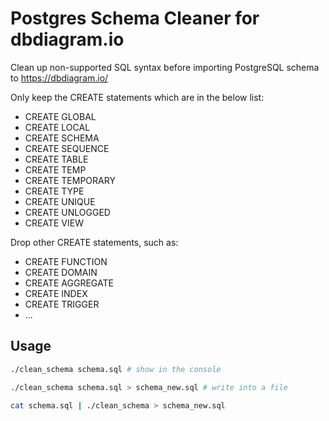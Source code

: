 # Postgres Schema Cleaner for dbdiagram.io

Clean up non-supported SQL syntax before importing PostgreSQL schema to https://dbdiagram.io/

Only keep the CREATE statements which are in the below list:

- CREATE GLOBAL
- CREATE LOCAL
- CREATE SCHEMA
- CREATE SEQUENCE
- CREATE TABLE
- CREATE TEMP
- CREATE TEMPORARY
- CREATE TYPE
- CREATE UNIQUE
- CREATE UNLOGGED
- CREATE VIEW

Drop other CREATE statements, such as:

- CREATE FUNCTION
- CREATE DOMAIN
- CREATE AGGREGATE
- CREATE INDEX
- CREATE TRIGGER
- ...

## Usage

```bash
./clean_schema schema.sql # show in the console

./clean_schema schema.sql > schema_new.sql # write into a file

cat schema.sql | ./clean_schema > schema_new.sql
```
